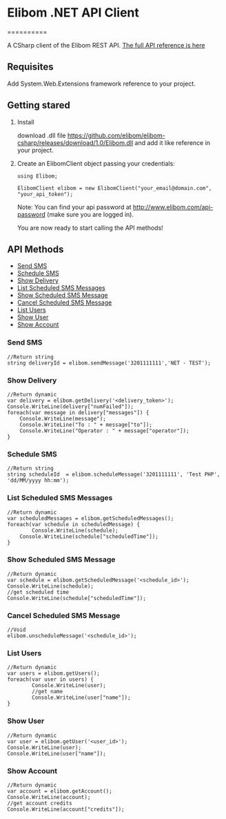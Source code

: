 <h1>Elibom .NET API Client</h1>
==========

A CSharp client of the Elibom REST API. <a href="http://www.elibom.com/developers/reference">The full API reference is here</a>


<h2>Requisites</h2>

Add System.Web.Extensions framework reference to your project.

<h2>Getting stared</h2>

1. Install
    
    download .dll file https://github.com/elibom/elibom-csharp/releases/download/1.0/Elibom.dll and add it like 
    reference in your project.

2. Create an ElibomClient object passing your credentials:

    ```net
    using Elibom;

    ElibomClient elibom = new ElibomClient("your_email@domain.com", "your_api_token");
    ```
    
    Note: You can find your api password at http://www.elibom.com/api-password (make sure you are logged in).
    
    You are now ready to start calling the API methods!

<h2>API Methods</h2>

* [Send SMS](#send-sms)
* [Schedule SMS](#schedule-sms)
* [Show Delivery](#show-delivery)
* [List Scheduled SMS Messages](#list-scheduled-sms-messages)
* [Show Scheduled SMS Message](#show-scheduled-sms-message)
* [Cancel Scheduled SMS Message](#cancel-scheduled-sms-message)
* [List Users](#list-users)
* [Show User](#show-user)
* [Show Account](#show-account)

### Send SMS
```net
//Return string
string deliveryId = elibom.sendMessage('3201111111','NET - TEST');
```

### Show Delivery
```net
//Return dynamic
var delivery = elibom.getDelivery('<delivery_token>');
Console.WriteLine(delivery["numFailed"]);
foreach(var message in delivery["messages"]) {
    Console.WriteLine(message");
    Console.WriteLine("To : " + message["to"]);
    Console.WriteLine("Operator : " + message["operator"]);
}
```

### Schedule SMS 
```net
//Return string
string scheduleId  = elibom.scheduleMessage('3201111111', 'Test PHP', 'dd/MM/yyyy hh:mm');
```

### List Scheduled SMS Messages
```net
//Return dynamic
var scheduledMessages = elibom.getScheduledMessages();
foreach(var schedule in scheduledMessage) {
        Console.WriteLine(schedule);
	Console.WriteLine(schedule["scheduledTime"]);
}
```

### Show Scheduled SMS Message
```net
//Return dynamic
var schedule = elibom.getScheduledMessage('<schedule_id>');
Console.WriteLine(schedule);
//get scheduled time
Console.WriteLine(schedule["scheduledTime"]);
```

### Cancel Scheduled SMS Message
```net
//Void
elibom.unscheduleMessage('<schedule_id>');
```

### List Users
```net
//Return dynamic
var users = elibom.getUsers();
foreach(var user in users) {
        Console.WriteLine(user);
        //get name
        Console.WriteLine(user["name"]);
}
```

### Show User
```net
//Return dynamic
var user = elibom.getUser('<user_id>');
Console.WriteLine(user);
Console.WriteLine(user["name"]);
```

### Show Account
```net
//Return dynamic
var account = elibom.getAccount();
Console.WriteLine(account);
//get account credits
Console.WriteLine(account["credits"]);
```
